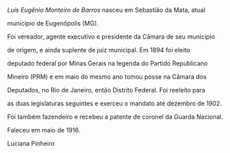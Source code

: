 

*Luís Eugênio Monteiro de Barros* nasceu em Sebastião da Mata, atual

município de Eugenópolis (MG).



Foi vereador, agente executivo e presidente da Câmara de seu município

de origem, e ainda suplente de juiz municipal. Em 1894 foi eleito

deputado federal por Minas Gerais na legenda do Partido Republicano

Mineiro (PRM) e em maio do mesmo ano tomou posse na Câmara dos

Deputados, no Rio de Janeiro, então Distrito Federal. Foi reeleito para

as duas legislaturas seguintes e exerceu o mandato até dezembro de 1902.



Foi também fazendeiro e recebeu a patente de coronel da Guarda Nacional.



Faleceu em maio de 1916.



Luciana Pinheiro



